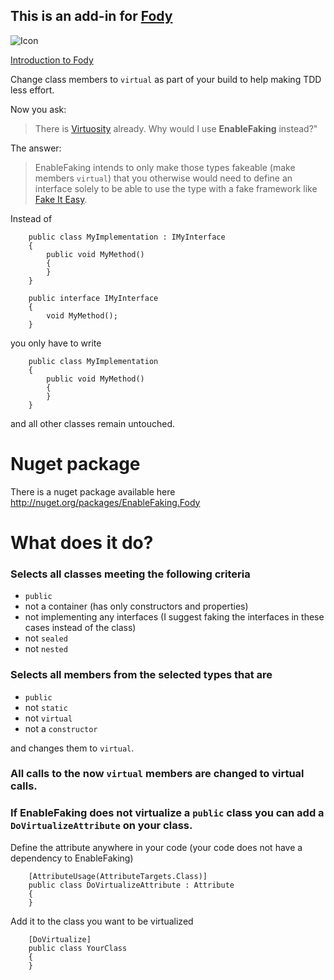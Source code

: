 ## This is an add-in for [Fody](https://github.com/Fody/Fody/) 

![Icon](https://raw.github.com/philippdolder/EnableFaking.Fody/master/Icons/package_icon.png)

[Introduction to Fody](http://github.com/Fody/Fody/wiki/SampleUsage)

Change class members to `virtual` as part of your build to help making TDD less effort.

Now you ask:
> There is [Virtuosity](https://github.com/Fody/Virtuosity/) already. Why would I use **EnableFaking** instead?"

The answer: 
> EnableFaking intends to only make those types fakeable (make members `virtual`) that you otherwise would need to define an interface solely to be able to use the type with a fake framework like [Fake It Easy](https://github.com/FakeItEasy/FakeItEasy).

Instead of 
```
    public class MyImplementation : IMyInterface
    {
        public void MyMethod()
        {
        }
    }
    
    public interface IMyInterface
    {
        void MyMethod();
    }
```
you only have to write
```
    public class MyImplementation
    {
        public void MyMethod()
        {
        }
    }
```
and all other classes remain untouched.

# Nuget package

There is a nuget package available here http://nuget.org/packages/EnableFaking.Fody 

# What does it do?
### Selects all classes meeting the following criteria
  * `public`
  * not a container (has only constructors and properties)
  * not implementing any interfaces (I suggest faking the interfaces in these cases instead of the class)
  * not `sealed`
  * not `nested`

### Selects all members from the selected types that are
  * `public`
  * not `static`
  * not `virtual`
  * not a `constructor`

and changes them to `virtual`.

### All calls to the now `virtual` members are changed to virtual calls.

### If EnableFaking does not virtualize a `public` class you can add a `DoVirtualizeAttribute` on your class.
Define the attribute anywhere in your code (your code does not have a dependency to EnableFaking)
```
    [AttributeUsage(AttributeTargets.Class)]
    public class DoVirtualizeAttribute : Attribute
    {
    }
```

Add it to the class you want to be virtualized
```
    [DoVirtualize]
    public class YourClass
    {
    }
```
